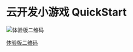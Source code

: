 # 云开发小游戏 QuickStart


![体验版二维码](https://upload-images.jianshu.io/upload_images/4626865-0353bbac489276d9.jpg?imageMogr2/auto-orient/strip%7CimageView2/2/w/1240)


[体验版二维码](https://mp.weixin.qq.com/wxopen/basicprofile?action=get_qrcode&type=1&openid=ocZSk4uXrbo2qE-UCI1KO2ej8iRs&random=0.1545891901082408&token=1120096838&lang=zh_CN)
